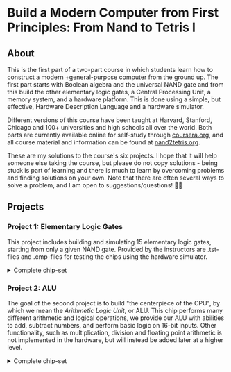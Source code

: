 # Build a Modern Computer from First Principles: From Nand to Tetris I

## About
This is the first part of a two-part course in which students learn how to construct a modern +general-purpose computer from the ground up. The first part starts with Boolean algebra and the universal NAND gate and from this build the other elementary logic gates, a Central Processing Unit, a memory system, and a hardware platform. This is done using a simple, but effective, Hardware Description Language and a hardware simulator.

Different versions of this course have been taught at Harvard, Stanford, Chicago and 100+ universities and high schools all over the world. Both parts are currently available online for self-study through [coursera.org](https://www.coursera.org/learn/build-a-computer), and all course material and information can be found at [nand2tetris.org](https://www.nand2tetris.org/).

These are my solutions to the course's six projects. I hope that it will help someone else taking the course, but please do not copy solutions - being stuck is part of learning and there is much to learn by overcoming problems and finding solutions on your own. Note that there are often several ways to solve a problem, and I am open to suggestions/questions! 👩‍💻

## Projects

### Project 1: Elementary Logic Gates
This project includes building and simulating 15 elementary logic gates, starting from only a given NAND gate. Provided by the instructors
are .tst-files and .cmp-files for testing the chips using the hardware simulator.
<details>
  <summary>Complete chip-set</summary>
  
- Not
- And
- Or
- Xor
- Mux
- DMux
- Not16
- And16
- Or16
- Mux16
- Or8Way
- Mux4Way16
- Mux8Way16
- DMux4Way
- DMux8Way
</details>

### Project 2: ALU
The goal of the second project is to build "the centerpiece of the CPU", by which we mean the *Arithmetic Logic Unit*, or ALU. 
This chip performs many different arithmetic and logical operations, we provide our ALU with abilities to add, subtract numbers,
and perform basic logic on 16-bit inputs. Other functionality, such as multiplication, division and floating point arithmetic is not
implemented in the hardware, but will instead be added later at a higher level.
<details>
  <summary>Complete chip-set</summary>
  
  - HalfAdder
  - FullAdder
  - Add16
  - Inc16
  - ALU
</details>
